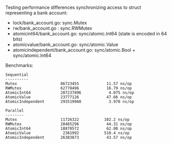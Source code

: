 Testing performance differences synchronizing access to struct representing a bank account:

- lock/bank_account.go: sync.Mutex
- rw/bank_account.go  : sync.RWMutex 
- atomicint64/bank_account.go: sync/atomic.Int64 (state is encoded in 64 bits)
- atomicvalue/bank_account.go: sync/atomic.Value 
- atomicindependent/bank_account.go: sync/atomic.Bool + sync/atomic.Int64


Benchmarks:
```
Sequential
----------
Mutex          	    	86723455	        11.57 ns/op
RWMutex        	    	62778496	        16.79 ns/op
AtomicInt64         	287237896	         4.075 ns/op
AtomicValue    	    	23777126	        47.66 ns/op
AtomicIndependent    	293519960	         3.970 ns/op

Parallel
--------
Mutex                	11726322	       102.2 ns/op
RWMutex              	28465296	        44.31 ns/op
AtomicInt64         	18870572	        62.08 ns/op
AtomicValue         	 2381992	       510.4 ns/op
AtomicIndependent    	26383873	        43.57 ns/op
```
